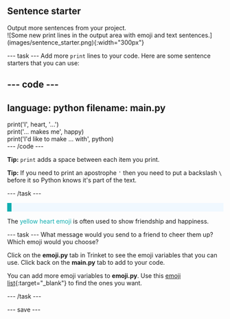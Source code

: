 ## Sentence starter

<div style="display: flex; flex-wrap: wrap">
<div style="flex-basis: 200px; flex-grow: 1; margin-right: 15px;">
Output more sentences from your project.
</div>
<div>
![Some new print lines in the output area with emoji and text sentences.](images/sentence_starter.png){:width="300px"}
</div>
</div>

--- task ---
Add more `print` lines to your code. Here are some sentence starters that you can use:

--- code ---
---
language: python
filename: main.py
---
print('I', heart, '...')   
print('... makes me', happy)   
print('I\'d like to make ... with', python)   
--- /code ---

**Tip:** `print` adds a space between each item you print. 

**Tip:** If you need to print an apostrophe `'` then you need to put a backslash `\` before it so Python knows it's part of the text. 

--- /task ---

<p style="border-left: solid; border-width:10px; border-color: #0faeb0; background-color: aliceblue; padding: 10px;">

The <span style="color: #0faeb0">yellow heart emoji</span> is often used to show friendship and happiness.</p>

--- task ---
What message would you send to a friend to cheer them up? Which emoji would you choose?

Click on the **emoji.py** tab in Trinket to see the emoji variables that you can use. Click back on the **main.py** tab to add to your code.

You can add more emoji variables to **emoji.py**. Use this [emoji list](https://unicode.org/emoji/charts/full-emoji-list.html){:target="_blank"} to find the ones you want. 

--- /task ---

--- save ---
